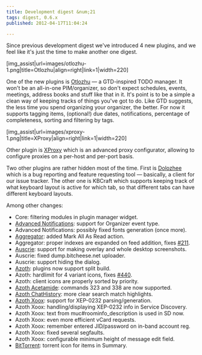 ```yaml
---
title: Development digest &num;21
tags: digest, 0.6.x
published: 2012-04-17T11:04:24

---
```


Since previous development digest we've introduced 4 new plugins, and we
feel like it's just the time to make another one digest.

\[img\_assist|url=images/otlozhu-1.png|title=Otlozhu|align=right|link=1|width=220\]

One of the new plugins is [Otlozhu](/plugins-otlozhu) — a GTD-inspired
TODO manager. It won't be an all-in-one PIM/organizer, so don't expect
schedules, events, meetings, address books and stuff like that in it.
It's point is to be a simple a clean way of keeping tracks of things
you've got to do. Like GTD suggests, the less time you spend organizing
your organizer, the better. For now it supports tagging items,
(optional!) due dates, notifications, percentage of completeness,
sorting and filtering by tags.

\[img\_assist|url=images/xproxy-1.png|title=XProxy|align=right|link=1|width=220\]

Other plugin is [XProxy](/plugins-xproxy) which is an advanced proxy
configurator, allowing to configure proxies on a per-host and per-port
basis.

Two other plugins are rather hidden most of the time. First is
[Dolozhee](/plugins-dolozhee) which is a bug reporting and feature
requesting tool — basically, a client for our issue tracker. The other
one is KBCraft which supports keeping track of what keyboard layout is
active for which tab, so that different tabs can have different keyboard
layouts.

Among other changes:

- Core: filtering modules in plugin manager widget.
- [Advanced Notifications](/plugins-advancednotifications): support
  for Organizer event type.
- Advanced Notifications: possibly fixed fonts generation (once more).
- [Aggregator](/plugins-aggregator): added Mark All As Read action.
- Aggregator: proper indexes are expanded on feed addition, fixes
  [\#211](http://dev.leechcraft.org/issues/211).
- [Auscrie](/plugins-auscrie): support for making overlay and whole
  desktop screenshots.
- Auscrie: fixed dump.bitcheese.net uploader.
- Auscrie: support hiding the dialog.
- [Azoth](/plugins-azoth): plugins now support split build.
- Azoth: hardlimit for 4 variant icons, fixes
  [\#440](http://dev.leechcraft.org/issues/440).
- Azoth: client icons are properly sorted by priority.
- [Azoth Acetamide](/plugins-azoth-acetamide): commands 323 and 338
  are now supported.
- [Azoth ChatHistory](/plugins-azoth-chathistory): more clear search
  match highlights.
- [Azoth Xoox](/plugins-azoth-xoox): support for
  XEP-0232 parsing/generation.
- Azoth Xoox: handling/displaying XEP-0232 info in Service Discovery.
- Azoth Xoox: text from muc\#roominfo\_description is used in SD now.
- Azoth Xoox: even more efficient vCard requests.
- Azoth Xoox: remember entered JID/password on in-band account reg.
- Azoth Xoox: fixed several segfaults.
- Azoth Xoox: configurable minimum height of message edit field.
- [BitTorrent](/plugins-aggregator): torrent icon for items
  in Summary.
